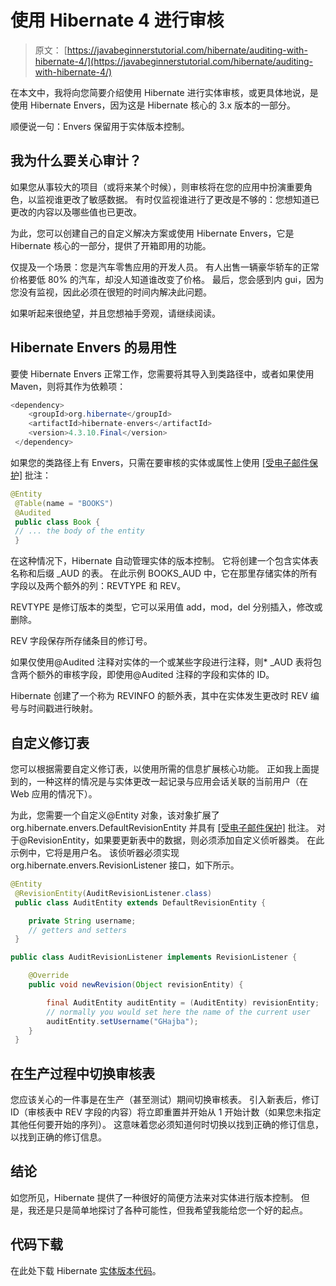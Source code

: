 # 使用 Hibernate 4 进行审核

> 原文： [https://javabeginnerstutorial.com/hibernate/auditing-with-hibernate-4/](https://javabeginnerstutorial.com/hibernate/auditing-with-hibernate-4/)

在本文中，我将向您简要介绍使用 Hibernate 进行实体审核，或更具体地说，是使用 Hibernate Envers，因为这是 Hibernate 核心的 3.x 版本的一部分。

顺便说一句：Envers 保留用于实体版本控制。

## 我为什么要关心审计？

如果您从事较大的项目（或将来某个时候），则审核将在您的应用中扮演重要角色，以监视谁更改了敏感数据。 有时仅监视谁进行了更改是不够的：您想知道已更改的内容以及哪些值也已更改。

为此，您可以创建自己的自定义解决方案或使用 Hibernate Envers，它是 Hibernate 核心的一部分，提供了开箱即用的功能。

仅提及一个场景：您是汽车零售应用的开发人员。 有人出售一辆豪华轿车的正常价格要低 80% 的汽车，却没人知道谁改变了价格。 最后，您会感到内 gui，因为您没有监视，因此必须在很短的时间内解决此问题。

如果听起来很绝望，并且您想袖手旁观，请继续阅读。

## Hibernate Envers 的易用性

要使 Hibernate Envers 正常工作，您需要将其导入到类路径中，或者如果使用 Maven，则将其作为依赖项：

```java
<dependency>
    <groupId>org.hibernate</groupId>
    <artifactId>hibernate-envers</artifactId>
    <version>4.3.10.Final</version>
 </dependency>
```

如果您的类路径上有 Envers，只需在要审核的实体或属性上使用 [[受电子邮件保护]](/cdn-cgi/l/email-protection) 批注：

```java
@Entity
 @Table(name = "BOOKS")
 @Audited
 public class Book {
 // ... the body of the entity
 }
```

在这种情况下，Hibernate 自动管理实体的版本控制。 它将创建一个包含实体表名称和后缀 _AUD 的表。 在此示例 BOOKS_AUD 中，它在那里存储实体的所有字段以及两个额外的列：REVTYPE 和 REV。

REVTYPE 是修订版本的类型，它可以采用值 add，mod，del 分别插入，修改或删除。

REV 字段保存所存储条目的修订号。

如果仅使用@Audited 注释对实体的一个或某些字段进行注释，则* _AUD 表将包含两个额外的审核字段，即使用@Audited 注释的字段和实体的 ID。

Hibernate 创建了一个称为 REVINFO 的额外表，其中在实体发生更改时 REV 编号与时间戳进行映射。

## 自定义修订表

您可以根据需要自定义修订表，以使用所需的信息扩展核心功能。 正如我上面提到的，一种这样的情况是与实体更改一起记录与应用会话关联的当前用户（在 Web 应用的情况下）。

为此，您需要一个自定义@Entity 对象，该对象扩展了 org.hibernate.envers.DefaultRevisionEntity 并具有 [[受电子邮件保护]](/cdn-cgi/l/email-protection) 批注。 对于@RevisionEntity，如果要更新表中的数据，则必须添加自定义侦听器类。 在此示例中，它将是用户名。 该侦听器必须实现 org.hibernate.envers.RevisionListener 接口，如下所示。

```java
@Entity
 @RevisionEntity(AuditRevisionListener.class)
 public class AuditEntity extends DefaultRevisionEntity {

    private String username;
    // getters and setters
 }

public class AuditRevisionListener implements RevisionListener {

    @Override
    public void newRevision(Object revisionEntity) {

        final AuditEntity auditEntity = (AuditEntity) revisionEntity;
        // normally you would set here the name of the current user
        auditEntity.setUsername("GHajba");
    }
 }
```

## 在生产过程中切换审核表

您应该关心的一件事是在生产（甚至测试）期间切换审核表。 引入新表后，修订 ID（审核表中 REV 字段的内容）将立即重置并开始从 1 开始计数（如果您未指定其他任何要开始的序列）。 这意味着您必须知道何时切换以找到正确的修订信息，以找到正确的修订信息。

## 结论

如您所见，Hibernate 提供了一种很好的简便方法来对实体进行版本控制。 但是，我还是只是简单地探讨了各种可能性，但我希望我能给您一个好的起点。

## 代码下载

在此处下载 Hibernate [实体版本代码](https://github.com/JBTAdmin/Hibernate/tree/master/07_entity_versioning)。

